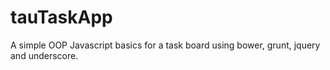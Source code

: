 tauTaskApp
==========

A simple OOP Javascript basics for a task board using bower, grunt, jquery and underscore.
